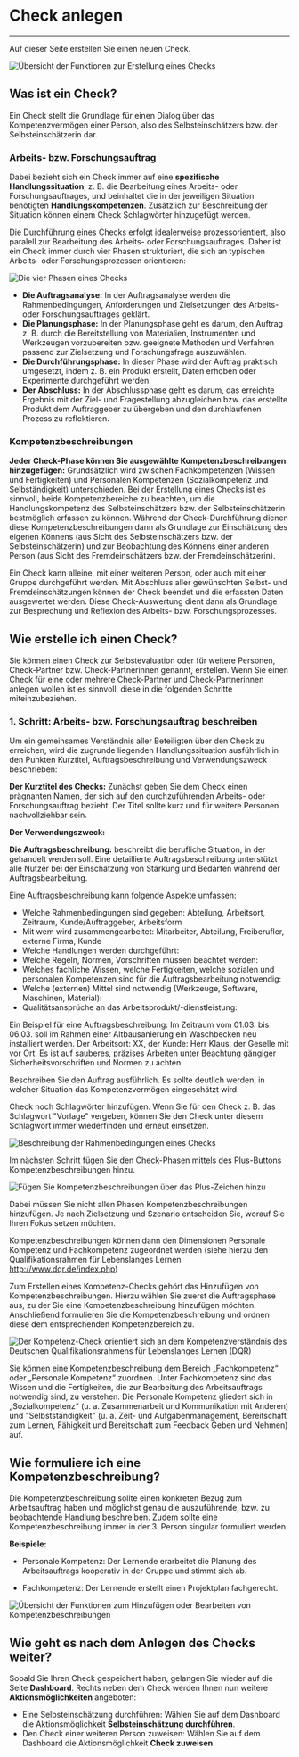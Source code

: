 # Check anlegen
- - -
Auf dieser Seite erstellen Sie einen neuen Check.

![Übersicht der Funktionen zur Erstellung eines Checks](media/check-erstellen.png)

## Was ist ein Check?
Ein Check stellt die Grundlage für einen Dialog über das Kompetenzvermögen einer Person, also des Selbsteinschätzers bzw. der Selbsteinschätzerin dar.

### Arbeits- bzw. Forschungsauftrag
Dabei bezieht sich ein Check immer auf eine **spezifische Handlungssituation**, z. B. die Bearbeitung eines Arbeits- oder Forschungsauftrages, und beinhaltet die in der 
jeweiligen Situation benötigten **Handlungskompetenzen**. Zusätzlich zur Beschreibung der Situation können einem Check Schlagwörter hinzugefügt werden.

Die Durchführung eines Checks erfolgt idealerweise prozessorientiert, also paralell zur Bearbeitung des Arbeits- oder Forschungsauftrages. Daher ist ein Check immer durch vier Phasen 
strukturiert, die sich an typischen Arbeits- oder Forschungsprozessen orientieren:

![Die vier Phasen eines Checks](media/AP_Phasen.jpg)
 
* **Die Auftragsanalyse:** In der Auftragsanalyse werden die Rahmenbedingungen, Anforderungen und Zielsetzungen des Arbeits- oder Forschungsauftrages geklärt. 
* **Die Planungsphase:** In der Planungsphase geht es darum, den Auftrag z. B. durch die Bereitstellung von Materialien, Instrumenten und Werkzeugen vorzubereiten bzw. geeignete Methoden und Verfahren passend zur Zielsetzung und Forschungsfrage auszuwählen.
* **Die Durchführungsphase:** In dieser Phase wird der Auftrag praktisch umgesetzt, indem z. B. ein Produkt erstellt, Daten erhoben oder Experimente durchgeführt werden.
* **Der Abschluss:** In der Abschlussphase geht es darum, das erreichte Ergebnis mit der Ziel- und Fragestellung abzugleichen bzw. das erstellte Produkt dem Auftraggeber zu übergeben und den durchlaufenen Prozess zu reflektieren. 

### Kompetenzbeschreibungen
**Jeder Check-Phase können Sie ausgewählte Kompetenzbeschreibungen hinzugefügen:** Grundsätzlich wird zwischen Fachkompetenzen (Wissen und Fertigkeiten) und Personalen Kompetenzen 
(Sozialkompetenz und Selbständigkeit) unterschieden. Bei der Erstellung eines Checks ist es sinnvoll, beide Kompetenzbereiche zu beachten, um die Handlungskompetenz 
des Selbsteinschätzers bzw. der Selbsteinschätzerin bestmöglich erfassen zu können.
Während der Check-Durchführung dienen diese Kompetenzbeschreibungen dann als Grundlage zur Einschätzung des eigenen Könnens (aus Sicht des Selbsteinschätzers bzw. 
der Selbsteinschätzerin) und zur Beobachtung des Könnens einer anderen Person (aus Sicht des Fremdeinschätzers bzw. der Fremdeinschätzerin). 

Ein Check kann alleine, mit einer weiteren Person, oder auch mit einer Gruppe durchgeführt werden.
Mit Abschluss aller gewünschten Selbst- und Fremdeinschätzungen können der Check beendet und die erfassten Daten ausgewertet werden. 
Diese Check-Auswertung dient dann als Grundlage zur Besprechung und Reflexion des Arbeits- bzw. Forschungsprozesses.


## Wie erstelle ich einen Check?

Sie können einen Check zur Selbstevaluation oder für weitere Personen, Check-Partner bzw. Check-Partnerinnen genannt, erstellen. 
Wenn Sie einen Check für eine oder mehrere Check-Partner und Check-Partnerinnen anlegen wollen ist es sinnvoll, diese in die folgenden Schritte miteinzubeziehen.

### 1. Schritt: Arbeits- bzw. Forschungsauftrag beschreiben
Um ein gemeinsames Verständnis aller Beteiligten über den Check zu erreichen, wird die zugrunde liegenden Handlungssituation ausführlich in den Punkten Kurztitel, Auftragsbeschreibung und Verwendungszweck beschrieben: 

**Der Kurztitel des Checks:** Zunächst geben Sie dem Check einen prägnanten Namen, der sich auf den durchzuführenden Arbeits- oder Forschungsauftrag bezieht. Der Titel sollte kurz und für weitere Personen nachvollziehbar sein.

**Der Verwendungszweck:**

**Die Auftragsbeschreibung:** beschreibt die berufliche Situation, in der gehandelt werden soll. Eine detaillierte Auftragsbeschreibung unterstützt alle Nutzer bei der Einschätzung von Stärkung und Bedarfen während der Auftragsbearbeitung.

Eine Auftragsbeschreibung kann folgende Aspekte umfassen:
* Welche Rahmenbedingungen sind gegeben: Abteilung, Arbeitsort, Zeitraum, Kunde/Auftraggeber, Arbeitsform
* Mit wem wird zusammengearbeitet: Mitarbeiter, Abteilung, Freiberufler, externe Firma, Kunde
* Welche Handlungen werden durchgeführt: 
* Welche Regeln, Normen, Vorschriften müssen beachtet werden: 
* Welches fachliche Wissen, welche Fertigkeiten, welche sozialen und personalen Kompetenzen sind für die Auftragsbearbeitung notwendig: 
* Welche (externen) Mittel sind notwendig (Werkzeuge, Software, Maschinen, Material):
* Qualitätsansprüche an das Arbeitsprodukt/-dienstleistung: 

Ein Beispiel für eine Auftragsbeschreibung: Im Zeitraum vom 01.03. bis 06.03. soll im Rahmen einer Altbausanierung ein Waschbecken neu installiert werden. Der Arbeitsort: XX, der Kunde: Herr Klaus, der Geselle mit vor Ort. Es ist auf sauberes, präzises Arbeiten unter Beachtung gängiger Sicherheitsvorschriften und Normen zu achten. 

Beschreiben Sie den Auftrag ausführlich. Es sollte deutlich werden, in welcher Situation das Kompetenzvermögen eingeschätzt wird. 



Check noch Schlagwörter hinzufügen. Wenn Sie für den Check z. B. das Schlagwort "Vorlage" vergeben, können Sie den Check unter diesem Schlagwort 
immer wiederfinden und erneut einsetzen.

![Beschreibung der Rahmenbedingungen eines Checks](media/Screen_Checkerstellen_Auftrag.jpg)

Im nächsten Schritt fügen Sie den Check-Phasen mittels des Plus-Buttons Kompetenzbeschreibungen hinzu. 

![Fügen Sie Kompetenzbeschreibungen über das Plus-Zeichen hinzu](media/AP_Phasen_markiert.jpg)

Dabei müssen Sie nicht allen Phasen Kompetenzbeschreibungen 
hinzufügen. Je nach Zielsetzung und Szenario entscheiden Sie, worauf Sie Ihren Fokus setzen möchten.

Kompetenzbeschreibungen können dann den Dimensionen Personale Kompetenz und Fachkompetenz zugeordnet werden (siehe hierzu den Qualifikationsrahmen für Lebenslanges Lernen http://www.dqr.de/index.php)

Zum Erstellen eines Kompetenz-Checks gehört das Hinzufügen von
Kompetenzbeschreibungen. Hierzu wählen Sie zuerst die
Auftragsphase aus, zu der Sie eine Kompetenzbeschreibung hinzufügen
möchten. Anschließend formulieren Sie die Kompetenzbeschreibung und
ordnen diese dem entsprechenden Kompetenzbereich zu.

![Der Kompetenz-Check orientiert sich an dem Kompetenzverständnis des Deutschen Qualifikationsrahmens für Lebenslanges Lernen (DQR)](media/DQR.jpg)

Sie können eine Kompetenzbeschreibung dem Bereich „Fachkompetenz“ oder
„Personale Kompetenz“ zuordnen. Unter Fachkompetenz sind das Wissen und
die Fertigkeiten, die zur Bearbeitung des Arbeitsauftrags notwendig
sind, zu verstehen. Die Personale Kompetenz gliedert sich in
„Sozialkompetenz“ (u. a. Zusammenarbeit und Kommunikation mit Anderen) und
"Selbstständigkeit" (u. a. Zeit- und Aufgabenmanagement, Bereitschaft zum Lernen, Fähigkeit und Bereitschaft zum Feedback Geben und Nehmen) auf.

## Wie formuliere ich eine Kompetenzbeschreibung?
Die Kompetenzbeschreibung sollte einen konkreten Bezug zum Arbeitsauftrag haben
und möglichst genau die auszuführende, bzw. zu beobachtende Handlung
beschreiben. Zudem sollte eine Kompetenzbeschreibung immer in der 3. Person singular formuliert werden.  

  **Beispiele:** 
  
* Personale Kompetenz: Der Lernende erarbeitet die Planung des Arbeitsauftrags
kooperativ in der Gruppe und stimmt sich ab.

* Fachkompetenz: Der Lernende erstellt einen Projektplan fachgerecht.

![Übersicht der Funktionen zum Hinzufügen oder Bearbeiten von Kompetenzbeschreibungen](media/check-erstellen-kompetenzen.png)

## Wie geht es nach dem Anlegen des Checks weiter?
Sobald Sie Ihren Check gespeichert haben, gelangen Sie wieder auf die Seite **Dashboard**. 
Rechts neben dem Check werden Ihnen nun weitere **Aktionsmöglichkeiten** angeboten:
* Eine Selbsteinschätzung durchführen: Wählen Sie auf dem Dashboard die Aktionsmöglichkeit **Selbsteinschätzung durchführen**.
* Den Check einer weiteren Person zuweisen: Wählen Sie auf dem Dashboard die Aktionsmöglichkeit **Check zuweisen**.


